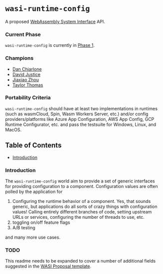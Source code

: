 # `wasi-runtime-config`

A proposed [WebAssembly System Interface](https://github.com/WebAssembly/WASI) API.

### Current Phase

`wasi-runtime-config` is currently in [Phase 1](https://github.com/WebAssembly/WASI/blob/main/Proposals.md#phase-1---feature-proposal-cg).

### Champions

- [Dan Chiarlone](https://github.com/danbugs)
- [David Justice](https://github.com/devigned)
- [Jiaxiao Zhou](https://github.com/Mossaka)
- [Taylor Thomas](https://github.com/thomastaylor312)

### Portability Criteria

`wasi-runtime-config` should have at least two implementations in runtimes (such as wasmCloud, Spin,
Wasm Workers Server, etc.) and/or config providers/platforms like Azure App Configuration, AWS App
Config, GCP Runtime Configurator, etc. and pass the testsuite for Windows, Linux, and MacOS. 

## Table of Contents

- [Introduction](#introduction)

### Introduction

The `wasi-runtime-config` world aim to provide a set of generic interfaces for providing
configuration to a component. Configuration values are often polled by the application for

1. Configuring the runtime behavior of a component. Yes, that sounds generic, but applications do
   all sorts of crazy things with configuration values! Calling entirely different branches of code,
   setting upstream URLs or services, configuring the number of threads to use, etc.
2. toggling on/off feature flags
3. A/B testing

and many more use cases.

### TODO

This readme needs to be expanded to cover a number of additional fields suggested in the [WASI
Proposal template](https://github.com/WebAssembly/wasi-proposal-template).
